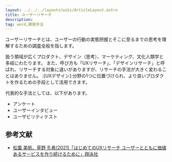```yaml
---
layout: ../../../layouts/wiki/ArticleLayout.astro
title: ユーザーリサーチ
description:
tag: word,開発手法
---
```


ユーザーリサーチとは、ユーザーの行動の実態把握とそこに至るまでの思考を理解するための調査全般を指します。

扱う領域が広くプロダクト、デザイン（思考）、マーケティング、文化人類学と多岐にわたります。
また、呼び方も「UXリサーチ」、「デザインリサーチ」と呼ばれ、リサーチする対象に違いがありますが、リサーチの手法が大きく変わることはありません。
:[UXデザイン]:分野の1つに位置づけられ、より良いプロダクトを作るための手段として活用できます。

代表的な手法としては、以下があります。
- アンケート
- ユーザーインタビュー
- ユーザビリティテスト

## 参考文献
- [松薗 美帆、草野 孔希(2021)「はじめてのUXリサーチ ユーザーとともに価値あるサービスを作り続けるために」翔泳社](https://www.shoeisha.co.jp/book/detail/9784798172972)